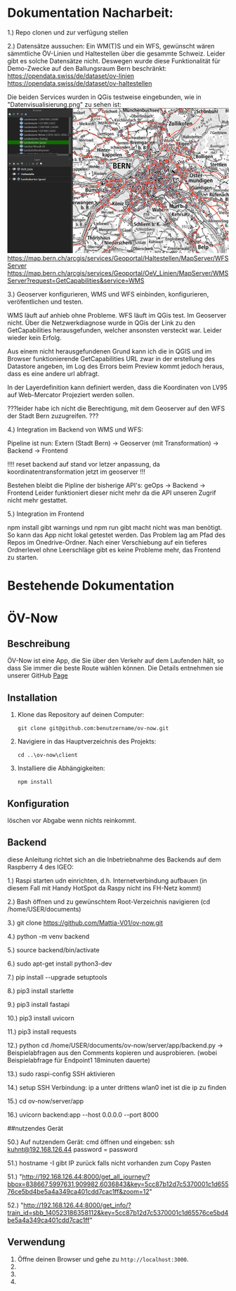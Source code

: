 # Dokumentation Nacharbeit:

1.) Repo clonen und zur verfügung stellen

2.) Datensätze aussuchen: Ein WM(T)S und ein WFS, gewünscht wären sämmtliche ÖV-Linien und Haltestellen über die gesammte Schweiz. Leider gibt es solche Datensätze nicht. Deswegen wurde diese Funktionalität für Demo-Zwecke auf den Ballungsraum Bern beschränkt: 
https://opendata.swiss/de/dataset/ov-linien
https://opendata.swiss/de/dataset/ov-haltestellen

Die beiden Services wurden in QGis testweise eingebunden, wie in "Datenvisualisierung.png" zu sehen ist:
![Datenvisualisierung](Datenvisualisierung.PNG)
https://map.bern.ch/arcgis/services/Geoportal/Haltestellen/MapServer/WFSServer
https://map.bern.ch/arcgis/services/Geoportal/OeV_Linien/MapServer/WMSServer?request=GetCapabilities&service=WMS

3.) Geoserver konfigurieren, WMS und WFS einbinden, konfigurieren, veröfentlichen und testen.

WMS läuft auf anhieb ohne Probleme.
WFS läuft im QGis test. Im Geoserver nicht. Über die Netzwerkdiagnose wurde in QGis der Link zu den GetCapabilities herausgefunden, welcher ansonsten versteckt war. Leider wieder kein Erfolg.

Aus einem nicht herausgefundenen Grund kann ich die in QGIS und im Browser funktionierende GetCapabilities URL zwar in der erstellung des Datastore angeben, im Log des Errors beim Preview kommt jedoch heraus, dass es eine andere url abfragt.

In der Layerdefinition kann definiert werden, dass die Koordinaten von LV95 auf Web-Mercator Projeziert werden sollen.

???leider habe ich nicht die Berechtigung, mit dem Geoserver auf den WFS der Stadt Bern zuzugreifen. ???


4.) Integration im Backend von WMS und WFS:

Pipeline ist nun:
Extern (Stadt Bern) -> Geoserver (mit Transformation) -> Backend -> Frontend

!!!! reset backend auf stand vor letzer anpassung, da koordinatentransformation jetzt im geoserver !!!

Bestehen bleibt die Pipline der bisherige API's:
geOps -> Backend -> Frontend
Leider funktioniert dieser nicht mehr da die API unseren Zugrif nicht mehr gestattet.


5.) Integration im Frontend

npm install gibt warnings und npm run gibt macht nicht was man benötigt. So kann das App nicht lokal getestet werden.
Das Problem lag am Pfad des Repos im Onedrive-Ordner. Nach einer Verschiebung auf ein tieferes Ordnerlevel ohne Leerschläge gibt es keine Probleme mehr, das Frontend zu starten.





# Bestehende Dokumentation
# ÖV-Now

## Beschreibung
ÖV-Now ist eine App, die Sie über den Verkehr auf dem Laufenden hält, so dass Sie immer die beste Route wählen können.
Die Details entnehmen sie unserer GitHub [Page](Mattia-V01.github.io/ov-now/)



## Installation
1. Klone das Repository auf deinen Computer:
   ```
   git clone git@github.com:benutzername/ov-now.git
   ```
2. Navigiere in das Hauptverzeichnis des Projekts:
   ```
   cd ..\ov-now\client
   ```
3. Installiere die Abhängigkeiten:
   ```
   npm install
   ```

## Konfiguration
löschen vor Abgabe wenn nichts reinkommt.

## Backend
diese Anleitung richtet sich an die Inbetriebnahme des Backends auf dem Raspberry 4 des IGEO:

1.) Raspi starten udn einrichten, d.h. Internetverbindung aufbauen (in diesem Fall mit Handy HotSpot da Raspy nicht ins FH-Netz kommt)

2.) Bash öffnen und zu gewünschtem Root-Verzeichnis navigieren (cd /home/USER/documents)

3.) git clone https://github.com/Mattia-V01/ov-now.git

4.) python -m venv backend

5.) source backend/bin/activate

6.) sudo apt-get install python3-dev

7.) pip install --upgrade setuptools

8.) pip3 install starlette

9.) pip3 install fastapi

10.) pip3 install uvicorn

11.) pip3 install requests

12.) python cd /home/USER/documents/ov-now/server/app/backend.py
-> Beispielabfragen aus den Comments kopieren und ausprobieren. (wobei Beispielabfrage für Endpoint1 18minuten dauerte)


13.) sudo raspi-config 
SSH aktivieren

14.) setup SSH Verbindung: ip a 
unter drittens wlan0 inet ist die ip zu finden

15.) cd ov-now/server/app

16.) uvicorn backend:app --host 0.0.0.0 --port 8000

##nutzendes Gerät

50.) Auf nutzendem Gerät: cmd öffnen und eingeben:
ssh kuhnt@192.168.126.44
password = password

51.) hostname -I
gibt IP zurück falls nicht vorhanden zum Copy Pasten

51.)  "http://192.168.126.44:8000/get_all_journey/?bbox=838667,5997631,909982,6036843&key=5cc87b12d7c5370001c1d65576ce5bd4be5a4a349ca401cdd7cac1ff&zoom=12"

52.)  "http://192.168.126.44:8000/get_info/?train_id=sbb_140523186358112&key=5cc87b12d7c5370001c1d65576ce5bd4be5a4a349ca401cdd7cac1ff"









## Verwendung
1. Öffne deinen Browser und gehe zu `http://localhost:3000`.
2. 
3. 
4. 

